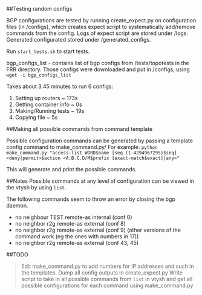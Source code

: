 ##Testing random configs

BGP configurations are tested by running create\_expect.py on configuration files (in /configs), which creates expect script to systematically add/remove commands from the config. Logs of expect script are stored under /logs. Generated configurated stored under /generated_configs. 

Run `start_tests.sh` to start tests.

bgp_configs_list - contains list of bgp configs from /tests/topotests in the FRR directory.
Those configs were downloaded and put in /configs, using `wget -i bgp_configs_list`

Takes about 3.45 minutes to run 6 configs:
1. Setting up routers ~ 173s
2. Getting container info ~ 0s
3. Making/Running tests ~ 19s
4. Copying file ~ 5s

##Making all possible commands from command template

Possible configuration commands can be generated by passing a template config command to make_command.py/ 
For example:
`python make_command.py "access-list WORD$name [seq (1-4294967295)$seq] <deny|permit>$action <A.B.C.D/M$prefix [exact-match$exact]|any>"`

This will generate and print the possible commands. 

##Notes
Possible commands at any level of configuration can be viewed in the vtysh by using `list`.

The following commands seem to throw an error by closing the bgp daemon. 
* no neighbour TEST remote-as internal (conf 0)
* no neighbor r2g remote-as external (conf 8)
* no neighbor r2g remote-as external (conf 9) (other versions of the command work (eg the ones with numbers in 17))
* no neighbor r2g remote-as external (conf 43, 45) 

##TODO
> Edit make_command.py to add numbers for IP addresses and such in the templates. 
> Dump all config outputs in create_expect.py
> Write script to take in all possible commands from `list` in vtysh and get all possible configurations for each command using make_command.py




